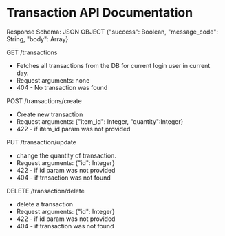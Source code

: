 # Transaction API Documentation

Response Schema:
JSON OBJECT {"success": Boolean, "message_code": String, "body": Array}

GET /transactions

- Fetches all transactions from the DB for current login user in current day.
- Request arguments: none
- 404 - No transaction was found

POST /transactions/create

- Create new transaction
- Request arguments: {"item_id": Integer, "quantity":Integer}
- 422 - if item_id param was not provided

PUT /transaction/update

- change the quantity of transaction.
- Request arguments: {"id": Integer}
- 422 - if id param was not provided
- 404 - if trnsaction was not found

DELETE /transaction/delete

- delete a transaction
- Request arguments: {"id": Integer}
- 422 - if id param was not provided
- 404 - if transaction was not found
